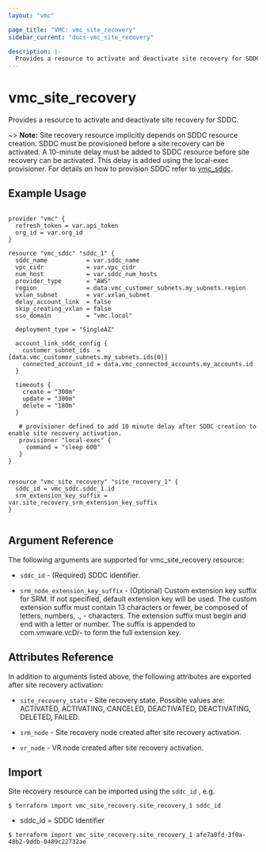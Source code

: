 ```yaml
---
layout: "vmc"

page_title: "VMC: vmc_site_recovery"
sidebar_current: "docs-vmc_site_recovery"

description: |-
  Provides a resource to activate and deactivate site recovery for SDDC.
---
```


# vmc_site_recovery

Provides a resource to activate and deactivate site recovery for SDDC.

~> **Note:** Site recovery resource implicitly depends on SDDC resource creation. SDDC must be provisioned before a site recovery can be activated. 
A 10-minute delay must be added to SDDC resource before site recovery can be activated.
This delay is added using the local-exec provisioner. For details on how to provision SDDC refer to [vmc_sddc](https://www.terraform.io/docs/providers/vmc/r/sddc.html).

## Example Usage

```hcl

provider "vmc" {
  refresh_token = var.api_token
  org_id = var.org_id
}

resource "vmc_sddc" "sddc_1" {
  sddc_name           = var.sddc_name
  vpc_cidr            = var.vpc_cidr
  num_host            = var.sddc_num_hosts
  provider_type       = "AWS"
  region              = data.vmc_customer_subnets.my_subnets.region
  vxlan_subnet        = var.vxlan_subnet
  delay_account_link  = false
  skip_creating_vxlan = false
  sso_domain          = "vmc.local"

  deployment_type = "SingleAZ"

  account_link_sddc_config {
    customer_subnet_ids  = [data.vmc_customer_subnets.my_subnets.ids[0]]
    connected_account_id = data.vmc_connected_accounts.my_accounts.id
  }

  timeouts {
    create = "300m"
    update = "300m"
    delete = "180m"
  }
  
   # provisioner defined to add 10 minute delay after SDDC creation to enable site recovery activation.
   provisioner "local-exec" {
     command = "sleep 600"     
   } 
}


resource "vmc_site_recovery" "site_recovery_1" {
  sddc_id = vmc_sddc.sddc_1.id
  srm_extension_key_suffix = var.site_recovery_srm_extension_key_suffix
}


```

## Argument Reference

The following arguments are supported for vmc_site_recovery resource:

* `sddc_id` - (Required) SDDC identifier.

* `srm_node_extension_key_suffix` - (Optional) Custom extension key suffix for SRM. If not specified, default extension key will be used. 
The custom extension suffix must contain 13 characters or fewer, be composed of letters, numbers, ., - characters. 
The extension suffix must begin and end with a letter or number. The suffix is appended to com.vmware.vcDr- to form the full extension key.


## Attributes Reference

In addition to arguments listed above, the following attributes are exported after site recovery activation:

* `site_recovery_state` - Site recovery state. Possible values are: ACTIVATED, ACTIVATING, CANCELED, DEACTIVATED, DEACTIVATING, DELETED, FAILED.

* `srm_node` - Site recovery node created after site recovery activation.

* `vr_node` - VR node created after site recovery activation.

## Import

Site recovery resource can be imported using the `sddc_id` , e.g.

`$ terraform import vmc_site_recovery.site_recovery_1 sddc_id`

- sddc_id = SDDC Identifier

`$ terraform import vmc_site_recovery.site_recovery_1 afe7a0fd-3f0a-48b2-9ddb-0489c22732ae`